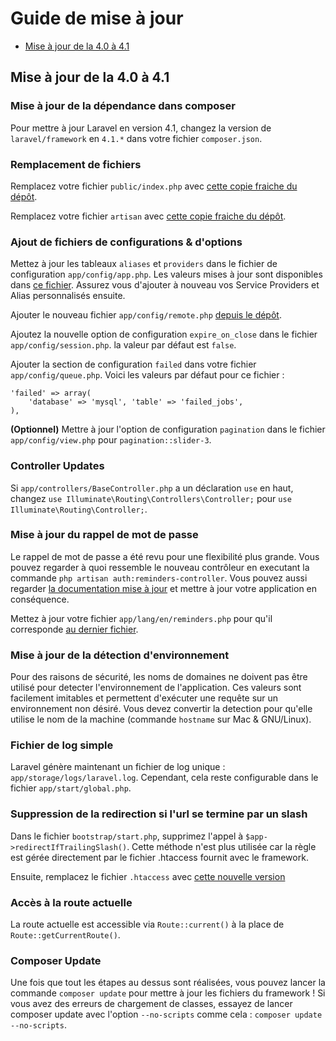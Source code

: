 # Guide de mise à jour

- [Mise à jour de la 4.0 à 4.1](#upgrade-4.1)

<a name="upgrade-4.1"></a>
## Mise à jour de la 4.0 à 4.1

### Mise à jour de la dépendance dans composer

Pour mettre à jour Laravel en version 4.1, changez la version de `laravel/framework` en `4.1.*` dans votre fichier `composer.json`.

### Remplacement de fichiers

Remplacez votre fichier `public/index.php` avec [cette copie fraiche du dépôt](https://github.com/laravel/laravel/blob/master/public/index.php).

Remplacez votre fichier `artisan` avec [cette copie fraiche du dépôt](https://github.com/laravel/laravel/blob/master/artisan).

### Ajout de fichiers de configurations & d'options

Mettez à jour les tableaux `aliases` et `providers` dans le fichier de configuration `app/config/app.php`. Les valeurs mises à jour sont disponibles dans [ce fichier](https://github.com/laravel/laravel/blob/master/app/config/app.php). Assurez vous d'ajouter à nouveau vos Service Providers et Alias personnalisés ensuite.

Ajouter le nouveau fichier `app/config/remote.php` [depuis le dépôt](https://github.com/laravel/laravel/blob/master/app/config/remote.php).

Ajoutez la nouvelle option de configuration `expire_on_close` dans le fichier `app/config/session.php`. la valeur par défaut est `false`.

Ajouter la section de configuration `failed` dans votre fichier `app/config/queue.php`. Voici les valeurs par défaut pour ce fichier :

	'failed' => array(
		'database' => 'mysql', 'table' => 'failed_jobs',
	),

**(Optionnel)** Mettre à jour l'option de configuration `pagination` dans le fichier `app/config/view.php` pour `pagination::slider-3`.

### Controller Updates

Si `app/controllers/BaseController.php` a un déclaration `use` en haut, changez `use Illuminate\Routing\Controllers\Controller;` pour `use Illuminate\Routing\Controller;`.

### Mise à jour du rappel de mot de passe

Le rappel de mot de passe a été revu pour une flexibilité plus grande. Vous pouvez regarder à quoi ressemble le nouveau contrôleur en executant la commande `php artisan auth:reminders-controller`. Vous pouvez aussi regarder [la documentation mise à jour](/4.1/security#password-reminders-and-reset) et mettre à jour votre application en conséquence.

Mettez à jour votre fichier `app/lang/en/reminders.php` pour qu'il corresponde [au dernier fichier](https://github.com/laravel/laravel/blob/master/app/lang/en/reminders.php).

### Mise à jour de la détection d'environnement

Pour des raisons de sécurité, les noms de domaines ne doivent pas être utilisé pour detecter l'environnement de l'application. Ces valeurs sont facilement imitables et permettent d'exécuter une requête sur un environnement non désiré. Vous devez convertir la detection pour qu'elle utilise le nom de la machine (commande `hostname` sur Mac & GNU/Linux).

### Fichier de log simple

Laravel génère maintenant un fichier de log unique : `app/storage/logs/laravel.log`. Cependant, cela reste configurable dans le fichier `app/start/global.php`.

### Suppression de la redirection si l'url se termine par un slash

Dans le fichier `bootstrap/start.php`, supprimez l'appel à `$app->redirectIfTrailingSlash()`. Cette méthode n'est plus utilisée car la règle est gérée directement par le fichier .htaccess fournit avec le framework.

Ensuite, remplacez le fichier `.htaccess` avec [cette nouvelle version](https://github.com/laravel/laravel/blob/master/public/.htaccess)

### Accès à la route actuelle

La route actuelle est accessible via `Route::current()` à la place de `Route::getCurrentRoute()`.

### Composer Update

Une fois que tout les étapes au dessus sont réalisées, vous pouvez lancer la commande `composer update`  pour mettre à jour les fichiers du framework ! Si vous avez des erreurs de chargement de classes, essayez de lancer composer update avec l'option `--no-scripts` comme cela : `composer update --no-scripts`.
